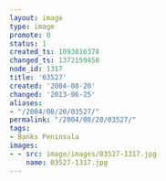 ```yaml
---
layout: image
type: image
promote: 0
status: 1
created_ts: 1093016378
changed_ts: 1372159458
node_id: 1317
title: '03527'
created: '2004-08-20'
changed: '2013-06-25'
aliases:
- "/2004/08/20/03527/"
permalink: "/2004/08/20/03527/"
tags:
- Banks Peninsula
images:
- - src: image/images/03527-1317.jpg
    name: 03527-1317.jpg
---
```


